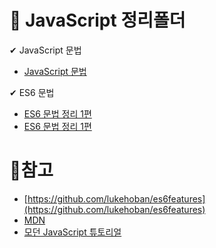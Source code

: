 # 👏 JavaScript 정리폴더


✔ JavaScript 문법
* [JavaScript 문법](./javascript)

✔ ES6 문법
* [ES6 문법 정리 1편](./ECMAScript6/ES6(1)/readme.md)
* [ES6 문법 정리 1편](./ECMAScript6/ES6(1)/readme.md)


# 🍳참고
* [https://github.com/lukehoban/es6features](https://github.com/lukehoban/es6features)
* [MDN](https://developer.mozilla.org/ko/docs/Web/JavaScript/Guide)
* [모던 JavaScript 튜토리얼](https://ko.javascript.info/https://ko.javascript.info/)
